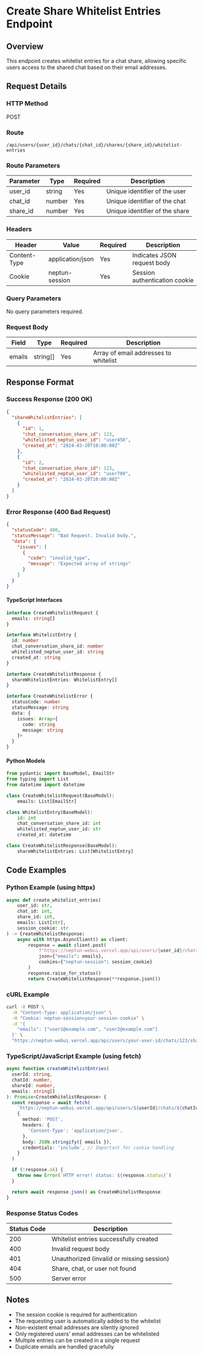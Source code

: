 # Create Share Whitelist Entries Endpoint

## Overview

This endpoint creates whitelist entries for a chat share, allowing specific users access to the shared chat based on their email addresses.

## Request Details

### HTTP Method

POST

### Route

`/api/users/{user_id}/chats/{chat_id}/shares/{share_id}/whitelist-entries`

### Route Parameters

| Parameter | Type   | Required | Description                    |
| --------- | ------ | -------- | ------------------------------ |
| user_id   | string | Yes      | Unique identifier of the user  |
| chat_id   | number | Yes      | Unique identifier of the chat  |
| share_id  | number | Yes      | Unique identifier of the share |

### Headers

| Header       | Value            | Required | Description                   |
| ------------ | ---------------- | -------- | ----------------------------- |
| Content-Type | application/json | Yes      | Indicates JSON request body   |
| Cookie       | neptun-session   | Yes      | Session authentication cookie |

### Query Parameters

No query parameters required.

### Request Body

| Field  | Type     | Required | Description                           |
| ------ | -------- | -------- | ------------------------------------- |
| emails | string[] | Yes      | Array of email addresses to whitelist |

## Response Format

### Success Response (200 OK)

```json
{
  "shareWhitelistEntries": [
    {
      "id": 1,
      "chat_conversation_share_id": 123,
      "whitelisted_neptun_user_id": "user456",
      "created_at": "2024-03-20T10:00:00Z"
    },
    {
      "id": 2,
      "chat_conversation_share_id": 123,
      "whitelisted_neptun_user_id": "user789",
      "created_at": "2024-03-20T10:00:00Z"
    }
  ]
}
```

### Error Response (400 Bad Request)

```json
{
  "statusCode": 400,
  "statusMessage": "Bad Request. Invalid body.",
  "data": {
    "issues": [
      {
        "code": "invalid_type",
        "message": "Expected array of strings"
      }
    ]
  }
}
```

#### TypeScript Interfaces

```typescript
interface CreateWhitelistRequest {
  emails: string[]
}

interface WhitelistEntry {
  id: number
  chat_conversation_share_id: number
  whitelisted_neptun_user_id: string
  created_at: string
}

interface CreateWhitelistResponse {
  shareWhitelistEntries: WhitelistEntry[]
}

interface CreateWhitelistError {
  statusCode: number
  statusMessage: string
  data: {
    issues: Array<{
      code: string
      message: string
    }>
  }
}
```

#### Python Models

```python
from pydantic import BaseModel, EmailStr
from typing import List
from datetime import datetime

class CreateWhitelistRequest(BaseModel):
    emails: List[EmailStr]

class WhitelistEntry(BaseModel):
    id: int
    chat_conversation_share_id: int
    whitelisted_neptun_user_id: str
    created_at: datetime

class CreateWhitelistResponse(BaseModel):
    shareWhitelistEntries: List[WhitelistEntry]
```

## Code Examples

### Python Example (using httpx)

```python
async def create_whitelist_entries(
    user_id: str,
    chat_id: int,
    share_id: int,
    emails: List[str],
    session_cookie: str
) -> CreateWhitelistResponse:
    async with httpx.AsyncClient() as client:
        response = await client.post(
            f"https://neptun-webui.vercel.app/api/users/{user_id}/chats/{chat_id}/shares/{share_id}/whitelist-entries",
            json={"emails": emails},
            cookies={"neptun-session": session_cookie}
        )
        response.raise_for_status()
        return CreateWhitelistResponse(**response.json())
```

### cURL Example

```bash
curl -X POST \
  -H "Content-Type: application/json" \
  -H "Cookie: neptun-session=your-session-cookie" \
  -d '{
    "emails": ["user1@example.com", "user2@example.com"]
  }' \
  "https://neptun-webui.vercel.app/api/users/your-user-id/chats/123/shares/456/whitelist-entries"
```

### TypeScript/JavaScript Example (using fetch)

```typescript
async function createWhitelistEntries(
  userId: string,
  chatId: number,
  shareId: number,
  emails: string[]
): Promise<CreateWhitelistResponse> {
  const response = await fetch(
    `https://neptun-webui.vercel.app/api/users/${userId}/chats/${chatId}/shares/${shareId}/whitelist-entries`,
    {
      method: 'POST',
      headers: {
        'Content-Type': 'application/json',
      },
      body: JSON.stringify({ emails }),
      credentials: 'include', // Important for cookie handling
    }
  )

  if (!response.ok) {
    throw new Error(`HTTP error! status: ${response.status}`)
  }

  return await response.json() as CreateWhitelistResponse
}
```

### Response Status Codes

| Status Code | Description                               |
| ----------- | ----------------------------------------- |
| 200         | Whitelist entries successfully created    |
| 400         | Invalid request body                      |
| 401         | Unauthorized (invalid or missing session) |
| 404         | Share, chat, or user not found            |
| 500         | Server error                              |

## Notes

- The session cookie is required for authentication
- The requesting user is automatically added to the whitelist
- Non-existent email addresses are silently ignored
- Only registered users' email addresses can be whitelisted
- Multiple entries can be created in a single request
- Duplicate emails are handled gracefully
